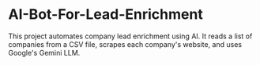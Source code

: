# AI-Bot-For-Lead-Enrichment
This project automates company lead enrichment using AI. It reads a list of companies from a CSV file, scrapes each company's website, and uses Google's Gemini LLM.
